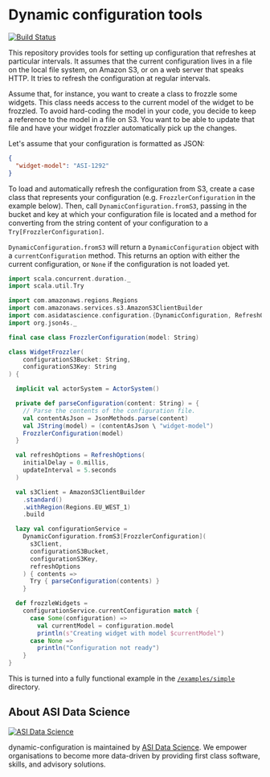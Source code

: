 # Dynamic configuration tools

[![Build Status](https://travis-ci.org/ASIDataScience/dynamic-configuration.svg)](https://travis-ci.org/ASIDataScience/dynamic-configuration)

This repository provides tools for setting up configuration that refreshes at
particular intervals. It assumes that the current configuration lives in a file
on the local file system, on Amazon S3, or on a web server that speaks HTTP. It
tries to refresh the configuration at regular intervals.

Assume that, for instance, you want to create a class to frozzle some widgets.
This class needs access to the current model of the widget to be frozzled. To
avoid hard-coding the model in your code, you decide to keep a reference to the
model in a file on S3. You want to be able to update that file and have your
widget frozzler automatically pick up the changes.

Let's assume that your configuration is formatted as JSON:

```json
{
  "widget-model": "ASI-1292"
}
```

To load and automatically refresh the configuration from S3, create a case
class that represents your configuration (e.g. `FrozzlerConfiguration` in the
example below). Then, call `DynamicConfiguration.fromS3`, passing in the bucket
and key at which your configuration file is located and a method for converting
from the string content of your configuration to a
`Try[FrozzlerConfiguration]`.

`DynamicConfiguration.fromS3` will return a `DynamicConfiguration` object with
a `currentConfiguration` method. This returns an option with either the current
configuration, or `None` if the configuration is not loaded yet.

```scala
import scala.concurrent.duration._
import scala.util.Try

import com.amazonaws.regions.Regions
import com.amazonaws.services.s3.AmazonS3ClientBuilder
import com.asidatascience.configuration.{DynamicConfiguration, RefreshOptions}
import org.json4s._

final case class FrozzlerConfiguration(model: String)

class WidgetFrozzler(
    configurationS3Bucket: String,
    configurationS3Key: String
) {

  implicit val actorSystem = ActorSystem()

  private def parseConfiguration(content: String) = {
    // Parse the contents of the configuration file.
    val contentAsJson = JsonMethods.parse(content)
    val JString(model) = (contentAsJson \ "widget-model")
    FrozzlerConfiguration(model)
  }

  val refreshOptions = RefreshOptions(
    initialDelay = 0.millis,
    updateInterval = 5.seconds
  )

  val s3Client = AmazonS3ClientBuilder
    .standard()
    .withRegion(Regions.EU_WEST_1)
    .build

  lazy val configurationService =
    DynamicConfiguration.fromS3[FrozzlerConfiguration](
      s3Client,
      configurationS3Bucket,
      configurationS3Key,
      refreshOptions
    ) { contents =>
      Try { parseConfiguration(contents) }
    }

  def frozzleWidgets =
    configurationService.currentConfiguration match {
      case Some(configuration) =>
        val currentModel = configuration.model
        println(s"Creating widget with model $currentModel")
      case None =>
        println("Configuration not ready")
    }
}
```

This is turned into a fully functional example in the
[`/examples/simple`][example] directory.

[example]: https://github.com/ASIDataScience/dynamic-configuration/tree/master/examples/simple

## About ASI Data Science

[![ASI Data Science](https://cloud.githubusercontent.com/assets/5845679/19309499/140ca760-907d-11e6-9234-4601a6a516ca.png)][ASI Data Science]

dynamic-configuration is maintained by [ASI Data Science]. We empower
organisations to become more data-driven by providing first class software,
skills, and advisory solutions.

[ASI Data Science]: https://www.asidatascience.com/
